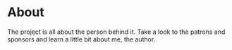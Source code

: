 # About

The project is all about the person behind it. Take a look to the patrons and sponsors and learn a little bit about me, the author.

